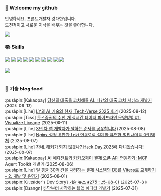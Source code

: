 ### 👋 Welcome my github

안녕하세요. 프론트개발자 강대한입니다.
<br>
도전적이고 새로운 지식을 배우는 것을 좋아합니다.

<!--
![header](https://capsule-render.vercel.app/api?type=Waving&color=auto&height=300&section=header&text=Welcome&fontAlignY=40&desc=KangDaeHan%20github%20&descSize=20&descAlignY=55&animation=fadeIn&fontSize=90)

**KangDaeHan/KangDaeHan** is a ✨ _special_ ✨ repository because its `README.md` (this file) appears on your GitHub profile.

Here are some ideas to get you started:

- 🔭 I’m currently working on ...
- 🌱 I’m currently learning ...
- 👯 I’m looking to collaborate on ...
- 🤔 I’m looking for help with ...
- 💬 Ask me about ...
- 📫 How to reach me: ...
- 😄 Pronouns: ...
- ⚡ Fun fact: ...
-->

<a href="https://twinfamily.github.io" target="_blank"><img src="https://img.shields.io/badge/Blog-121D33?style=flat-square&logo=blogger&logoColor=ffffff"/></a>

### :books: Skills
<a href="#" target="_blank"><img src="https://img.shields.io/badge/React-61DAFB?style=flat-square&logo=react&logoColor=ffffff"/></a>
<a href="#" target="_blank"><img src="https://img.shields.io/badge/Html5-E34F26?style=flat-square&logo=html5&logoColor=ffffff"/></a>
<a href="#" target="_blank"><img src="https://img.shields.io/badge/Javascript-F7DF1E?style=flat-square&logo=javascript&logoColor=ffffff"/></a>
<a href="#" target="_blank"><img src="https://img.shields.io/badge/Cssmodules-000000?style=flat-square&logo=cssmodules&logoColor=ffffff"/></a>
<a href="#" target="_blank"><img src="https://img.shields.io/badge/Node.js-339933?style=flat-square&logo=nodedotjs&logoColor=ffffff"/></a>
<a href="#" target="_blank"><img src="https://img.shields.io/badge/Typescript-3178C6?style=flat-square&logo=typescript&logoColor=ffffff"/></a>
<a href="#" target="_blank"><img src="https://img.shields.io/badge/Git-F05032?style=flat-square&logo=git&logoColor=ffffff"/></a>
<a href="#" target="_blank"><img src="https://img.shields.io/badge/Gitlab-FC6D26?style=flat-square&logo=gitlab&logoColor=ffffff"/></a>
<a href="#" target="_blank"><img src="https://img.shields.io/badge/Webpack-8DD6F9?style=flat-square&logo=webpack&logoColor=ffffff"/></a>
<a href="#" target="_blank"><img src="https://img.shields.io/badge/Vite-646CFF?style=flat-square&logo=vite&logoColor=ffffff"/></a>
<br><br>
<img src="https://github-readme-stats.vercel.app/api/top-langs/?username=KangDaeHan&layout=compact">
<br><br>
### :round_pushpin: 기술 blog feed
<!-- BLOG-POST-LIST:START --><div>:pushpin:[Kakaopay] <a target="_blank" href="https://tech.kakaopay.com/post/building-ai-loan-coaching-service/">당신의 대출을 코치해줄 AI, 나만의 대출 코치 서비스 개발기</a> (2025-08-12)</div><div>:pushpin:[Line] <a target="_blank" href="https://techblog.lycorp.co.jp/ko/tech-verse-2025-recap-current-state-of-ly-ai-tech">LY의 AI 기술의 현재, Tech-Verse 2025 후기</a> (2025-08-12)</div><div>:pushpin:[Toss] <a target="_blank" href="https://toss.tech/article/toss-securities-visualize-lineage">토스증권의 수천 개 실시간 데이터 파이프라인 운영방법 #1: Visualize Lineage</a> (2025-08-11)</div><div>:pushpin:[Line] <a target="_blank" href="https://techblog.lycorp.co.jp/ko/sharing-the-workflow-of-a-third-year-app-developer">3년 차 앱 개발자가 일하는 순서를 공유합니다</a> (2025-08-08)</div><div>:pushpin:[Line] <a target="_blank" href="https://techblog.lycorp.co.jp/ko/flexible-multi-site-architecture-with-integrated-nginx-configuration-and-loki">Nginx 설정 통합과 Loki 연동으로 설계한 유연한 멀티사이트 아키텍처</a> (2025-08-07)</div><div>:pushpin:[Line] <a target="_blank" href="https://techblog.lycorp.co.jp/ko/hack-day-2025-recap">자네, 해커가 되지 않겠나? Hack Day 2025에 다녀왔습니다!</a> (2025-08-07)</div><div>:pushpin:[Kakaopay] <a target="_blank" href="https://tech.kakaopay.com/post/kakaopay-mcp-agent-toolkit/">AI 에이전트와 카카오페이 결제 오픈 API 연동하기: MCP Agent Toolkit 개발기</a> (2025-08-06)</div><div>:pushpin:[Line] <a target="_blank" href="https://techblog.lycorp.co.jp/ko/migrate-payment-system-db-to-vitess-2">일 평균 30억 건을 처리하는 결제 시스템의 DB를 Vitess로 교체하기 - 2. 개발 및 운영기</a> (2025-08-01)</div><div>:pushpin:[Outsider's Dev Story] <a target="_blank" href="https://blog.outsider.ne.kr/1768">기술 뉴스 #275 : 25-08-01</a> (2025-07-31)</div><div>:pushpin:[Daangn] <a target="_blank" href="https://medium.com/daangn/%EB%B0%94%EB%8B%A5%EB%B6%80%ED%84%B0-%EC%8B%9C%EC%9E%91%ED%95%98%EB%8A%94-%EC%9B%B9%EC%95%B1-%EC%97%90%EB%94%94%ED%84%B0-%EA%B0%9C%EB%B0%9C%EA%B8%B0-e896c6cabfad?source=rss----4505f82a2dbd---4">바닥부터 시작하는 웹앱 에디터 개발기</a> (2025-07-31)</div><!-- BLOG-POST-LIST:END -->

<!-- ![Anurag's GitHub stats](https://github-readme-stats.vercel.app/api?username=KangDaeHan&show_icons=true&theme=radical) -->
